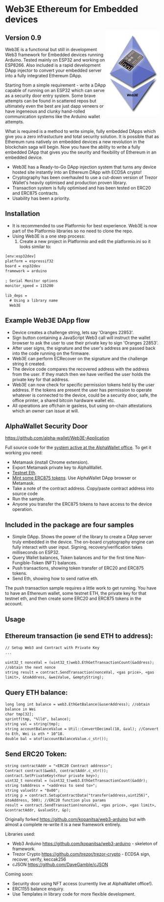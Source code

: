 # Web3E Ethereum for Embedded devices

<img align="right" src="https://raw.githubusercontent.com/JamesSmartCell/Release-Test/master/Web3-Esmall.png">

## Version 0.9

Web3E is a functional but still in development Web3 framework for Embedded devices running Arduino. Tested mainly on ESP32 and working on ESP8266. Also included is a rapid development DApp injector to convert your embedded server into a fully integrated Ethereum DApp. 

Starting from a simple requirement - write a DApp capable of running on an ESP32 which can serve as a security door entry system. Some brave attempts can be found in scattered repos but ultimately even the best are just dapp veneers or have ingeneous and clunky hand-rolled communication systems like the Arduino wallet attempts.

What is required is a method to write simple, fully embedded DApps which give you a zero infrastucture and total security solution.
It is possible that as Ethereum runs natively on embedded devices a new revolution in the blockchain saga will begin. Now you have the ability to write a fully embedded DApp that gives you the seurity and flexibility of Ethereum in an embedded device.

- Web3E has a Ready-to-Go DApp injection system that turns any device hosted site instantly into an Ethereum DApp with ECDSA crypto!
- Cryptography has been overhauled to use a cut-down version of Trezor Wallet's heavily optimised and production proven library.
- Transaction system is fully optimised and has been tested on ERC20 and ERC875 contracts.
- Usability has been a priority.

## Installation

- It is recommended to use Platformio for best experience. Web3E is now part of the Platformio libraries so no need to clone the repo.
- Using Web3E is a one step process:
    1. Create a new project in Platformio and edit the platformio.ini so it looks similar to:

```
[env:esp32dev]
platform = espressif32
board = esp32dev
framework = arduino

; Serial Monitor options
monitor_speed = 115200

lib_deps =
  # Using a library name
  Web3E
```

## Example Web3E DApp flow

- Device creates a challenge string, lets say 'Oranges 22853'. 
- Sign button containing a JavaScript Web3 call will instruct the wallet browser to ask the user to use their private key to sign 'Oranges 22853'. 
- After user signs, the signature and the user's address are passed back into the code running on the firmware.
- Web3E can perform ECRecover on the signature and the challenge string it created.
- The device code compares the recovered address with the address from the user. If they match then we have verified the user holds the private key for that address.
- Web3E can now check for specific permission tokens held by the user address. If the tokens are present the user has permission to operate whatever is connected to the device, could be a security door, safe, the office printer, a shared bitcoin hardware wallet etc.
- All operations are offchain ie gasless, but using on-chain attestations which an owner can issue at will.

## AlphaWallet Security Door

https://github.com/alpha-wallet/Web3E-Application

Full source code for the [system active at the AlphaWallet office](https://www.youtube.com/watch?v=D_pMOMxXrYY). To get it working you need:
- Metamask (install Chrome extension). 
- Export Metamask private key to AlphaWallet.
- [Testnet Eth](https://faucet.kovan.network).
- [Mint some ERC875 tokens](https://alpha-wallet.github.io/ERC875-token-factory/index.html). Use AlphaWallet DApp browser or Metamask.
- Take a note of the contract address. Copy/paste contract address into source code
- Run the sample.
- Anyone you transfer the ERC875 tokens to have access to the device operation.

## Included in the package are four samples

- Simple DApp. Shows the power of the library to create a DApp server truly embedded in the device. The on-board cryptography engine can fully interact with user input. Signing, recovery/verification takes milliseconds on ESP32.
- Query Wallet balances, Token balances and for the first time Non-Fungible-Token (NFT) balances.
- Push transactions, showing token transfer of ERC20 and ERC875 tokens.
- Send Eth, showing how to send native eth.

The push transaction sample requires a little work to get running. You have to have an Ethereum wallet, some testnet ETH, the private key for that testnet eth, and then create some ERC20 and ERC875 tokens in the account.

## Usage

## Ethereum transaction (ie send ETH to address):

```
// Setup Web3 and Contract with Private Key
...

uint32_t nonceVal = (uint32_t)web3.EthGetTransactionCount(&address); //obtain the next nonce
string result = contract.SendTransaction(nonceVal, <gas price>, <gas limit>, &toAddress, &weiValue, &emptyString);
```

## Query ETH balance:
```
long long int balance = web3.EthGetBalance(&userAddress); //obtain balance in Wei
char tmp[32];
sprintf(tmp, "%lld", balance);
string val = string(tmp);
string accountBalanceValue = Util::ConvertDecimal(18, &val); //Convert to Eth, Wei is eth * 10^18.
double bal = atof(accountBalanceValue.c_str());
```

## Send ERC20 Token:
```
string contractAddr = "<ERC20 Contract address>";
Contract contract(&web3, contractAddr.c_str());
contract.SetPrivateKey(<Your private key>);
uint32_t nonceVal = (uint32_t)web3.EthGetTransactionCount(&addr);
string toAddress = "<address to send to>";
string valueStr = "0x00";
string p = contract.SetupContractData("transfer(address,uint256)", &toAddress, 500); //ERC20 function plus params
result = contract.SendTransaction(nonceVal, <gas price>, <gas limit>, &contractAddr, &valueStr, &p);
```


Originally forked https://github.com/kopanitsa/web3-arduino but with almost a complete re-write it is a new framework entirely.

Libraries used:
- Web3 Arduino https://github.com/kopanitsa/web3-arduino - skeleton of framework.
- Trezor Crypto https://github.com/trezor/trezor-crypto - ECDSA sign, recover, verify, keccak256
- cJSON https://github.com/DaveGamble/cJSON

Coming soon:

- Security door using NFT access (currently live at AlphaWallet office!).
- ERC1155 balance enquiry.
- Use Templates in library code for more flexible development.
